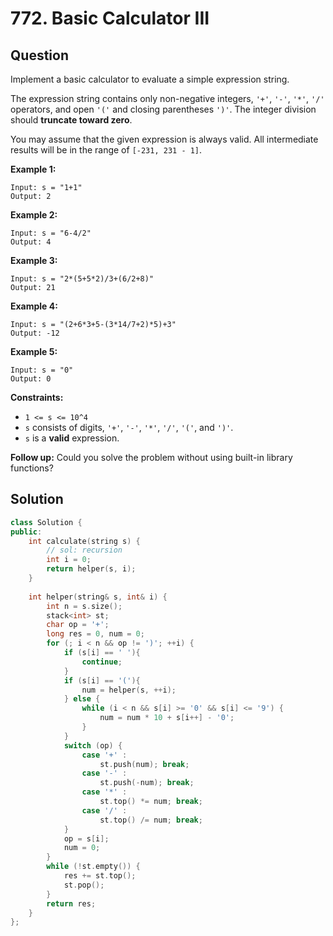 # 772. Basic Calculator III

## Question

Implement a basic calculator to evaluate a simple expression string.

The expression string contains only non-negative integers, `'+'`, `'-'`, `'*'`, `'/'` operators, and open `'('` and closing parentheses `')'`. The integer division should **truncate toward zero**.

You may assume that the given expression is always valid. All intermediate results will be in the range of `[-231, 231 - 1]`.

**Example 1:**

```text
Input: s = "1+1"
Output: 2
```

**Example 2:**

```text
Input: s = "6-4/2"
Output: 4
```

**Example 3:**

```text
Input: s = "2*(5+5*2)/3+(6/2+8)"
Output: 21
```

**Example 4:**

```text
Input: s = "(2+6*3+5-(3*14/7+2)*5)+3"
Output: -12
```

**Example 5:**

```text
Input: s = "0"
Output: 0
```

**Constraints:**

* `1 <= s <= 10^4`
* `s` consists of digits, `'+'`, `'-'`, `'*'`, `'/'`, `'('`, and `')'`.
* `s` is a **valid** expression.

 **Follow up:** Could you solve the problem without using built-in library functions?

## Solution

```cpp
class Solution {
public:
    int calculate(string s) {
        // sol: recursion
        int i = 0;
        return helper(s, i);
    }
    
    int helper(string& s, int& i) {
        int n = s.size();
        stack<int> st;
        char op = '+';
        long res = 0, num = 0;
        for (; i < n && op != ')'; ++i) {
            if (s[i] == ' '){
                continue;
            }
            if (s[i] == '('){
                num = helper(s, ++i);
            } else {
                while (i < n && s[i] >= '0' && s[i] <= '9') {
                    num = num * 10 + s[i++] - '0';
                }
            }
            switch (op) {
                case '+' :
                    st.push(num); break;
                case '-' :
                    st.push(-num); break;
                case '*' :
                    st.top() *= num; break;
                case '/' :
                    st.top() /= num; break;
            }
            op = s[i];
            num = 0;
        }
        while (!st.empty()) {
            res += st.top();
            st.pop();
        }
        return res;
    }
};
```


